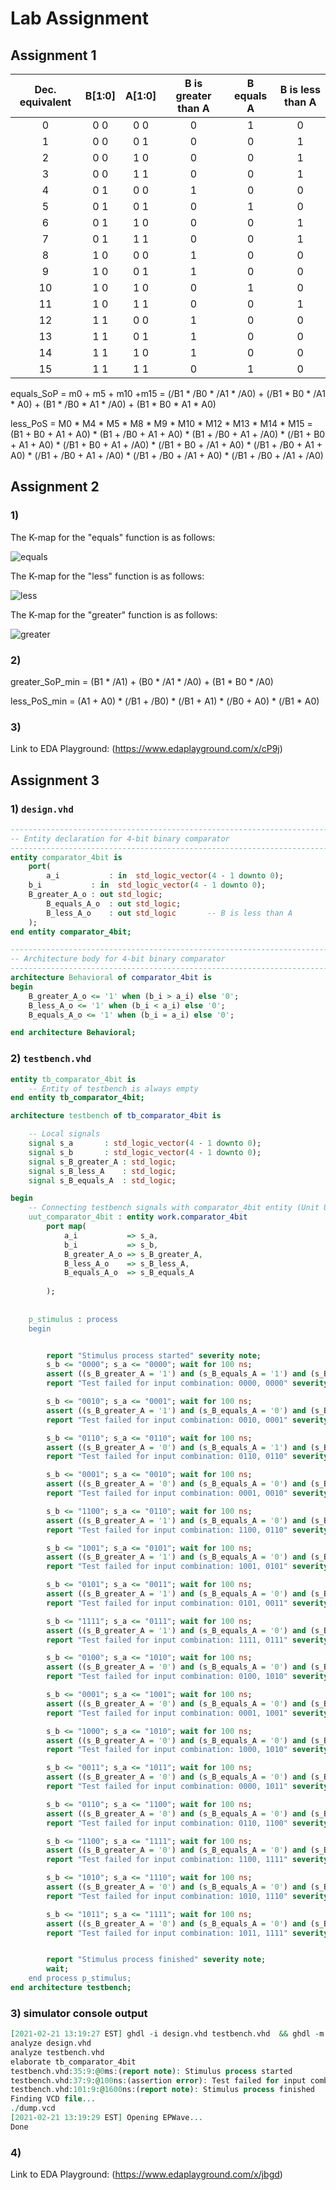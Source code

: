 # Lab Assignment

## Assignment 1
 
 | **Dec. equivalent** | **B[1:0]** | **A[1:0]** | **B is greater than A** | **B equals A** | **B is less than A** |
 | :-: | :-: | :-: | :-: | :-: | :-: |
 | 0 | 0 0 | 0 0 | 0 | 1 | 0 |
 | 1 | 0 0 | 0 1 | 0 | 0 | 1 |
 | 2 | 0 0 | 1 0 | 0 | 0 | 1 |
 | 3 | 0 0 | 1 1 | 0 | 0 | 1 |
 | 4 | 0 1 | 0 0 | 1 | 0 | 0 |
 | 5 | 0 1 | 0 1 | 0 | 1 | 0 |
 | 6 | 0 1 | 1 0 | 0 | 0 | 1 |
 | 7 | 0 1 | 1 1 | 0 | 0 | 1 |
 | 8 | 1 0 | 0 0 | 1 | 0 | 0 |
 | 9 | 1 0 | 0 1 | 1 | 0 | 0 |
| 10 | 1 0 | 1 0 | 0 | 1 | 0 |
| 11 | 1 0 | 1 1 | 0 | 0 | 1 |
| 12 | 1 1 | 0 0 | 1 | 0 | 0 |
| 13 | 1 1 | 0 1 | 1 | 0 | 0 |
| 14 | 1 1 | 1 0 | 1 | 0 | 0 |
| 15 | 1 1 | 1 1 | 0 | 1 | 0 |

equals_SoP = m0 + m5 + m10 +m15 = (/B1 * /B0 * /A1 * /A0) + (/B1 * B0 * /A1 * A0) + (B1 * /B0 * A1 * /A0) + (B1 * B0 * A1 * A0)

less_PoS = M0 * M4 * M5 * M8 * M9 * M10 * M12 * M13 * M14 * M15 = (B1 + B0 + A1 + A0) * (B1 + /B0 + A1 + A0) * (B1 + /B0 + A1 + /A0) * (/B1 + B0 + A1 + A0) * (/B1 + B0 + A1 + /A0) * (/B1 + B0 + /A1 + A0) * (/B1 + /B0 + A1 + A0) * (/B1 + /B0 + A1 + /A0) * (/B1 + /B0 + /A1 + A0) * (/B1 + /B0 + /A1 + /A0)

## Assignment 2

### 1)
The K-map for the "equals" function is as follows:

![equals](Images/equals.png)

The K-map for the "less" function is as follows:

![less](Images/less.png)

The K-map for the "greater" function is as follows:

![greater](Images/greater.png)

### 2)

greater_SoP_min = (B1 * /A1) + (B0 * /A1 * /A0) + (B1 * B0 * /A0)

less_PoS_min = (A1 + A0) * (/B1 + /B0) * (/B1 + A1) * (/B0 + A0) * (/B1 * A0)

### 3)

Link to EDA Playground: (https://www.edaplayground.com/x/cP9j)

## Assignment 3

### 1) ```design.vhd```

```VHDL
------------------------------------------------------------------------
-- Entity declaration for 4-bit binary comparator
------------------------------------------------------------------------
entity comparator_4bit is
    port(
        a_i           : in  std_logic_vector(4 - 1 downto 0);
	b_i           : in  std_logic_vector(4 - 1 downto 0);
	B_greater_A_o : out std_logic;
        B_equals_A_o  : out std_logic;
        B_less_A_o    : out std_logic       -- B is less than A
    );
end entity comparator_4bit;

------------------------------------------------------------------------
-- Architecture body for 4-bit binary comparator
------------------------------------------------------------------------
architecture Behavioral of comparator_4bit is
begin
    B_greater_A_o <= '1' when (b_i > a_i) else '0';
    B_less_A_o <= '1' when (b_i < a_i) else '0';
    B_equals_A_o <= '1' when (b_i = a_i) else '0';

end architecture Behavioral;
```
### 2) ```testbench.vhd```

```VHDL
entity tb_comparator_4bit is
    -- Entity of testbench is always empty
end entity tb_comparator_4bit;

architecture testbench of tb_comparator_4bit is

    -- Local signals
    signal s_a       : std_logic_vector(4 - 1 downto 0);
    signal s_b       : std_logic_vector(4 - 1 downto 0);
    signal s_B_greater_A : std_logic;
    signal s_B_less_A    : std_logic;
    signal s_B_equals_A  : std_logic;

begin
    -- Connecting testbench signals with comparator_4bit entity (Unit Under Test)
    uut_comparator_4bit : entity work.comparator_4bit
        port map(
            a_i           => s_a,
            b_i           => s_b,
            B_greater_A_o => s_B_greater_A,
            B_less_A_o    => s_B_less_A,
            B_equals_A_o  => s_B_equals_A
            
        );
  
  
    p_stimulus : process
    begin


        report "Stimulus process started" severity note;
        s_b <= "0000"; s_a <= "0000"; wait for 100 ns;
        assert ((s_B_greater_A = '1') and (s_B_equals_A = '1') and (s_B_less_A = '1'))
        report "Test failed for input combination: 0000, 0000" severity error;

        s_b <= "0010"; s_a <= "0001"; wait for 100 ns;
        assert ((s_B_greater_A = '1') and (s_B_equals_A = '0') and (s_B_less_A = '0'))
        report "Test failed for input combination: 0010, 0001" severity error;

        s_b <= "0110"; s_a <= "0110"; wait for 100 ns;
        assert ((s_B_greater_A = '0') and (s_B_equals_A = '1') and (s_B_less_A = '0'))
        report "Test failed for input combination: 0110, 0110" severity error;

        s_b <= "0001"; s_a <= "0010"; wait for 100 ns;
        assert ((s_B_greater_A = '0') and (s_B_equals_A = '0') and (s_B_less_A = '1'))
        report "Test failed for input combination: 0001, 0010" severity error;

        s_b <= "1100"; s_a <= "0110"; wait for 100 ns;
        assert ((s_B_greater_A = '1') and (s_B_equals_A = '0') and (s_B_less_A = '0'))
        report "Test failed for input combination: 1100, 0110" severity error;

        s_b <= "1001"; s_a <= "0101"; wait for 100 ns;
        assert ((s_B_greater_A = '1') and (s_B_equals_A = '0') and (s_B_less_A = '0'))
        report "Test failed for input combination: 1001, 0101" severity error;

        s_b <= "0101"; s_a <= "0011"; wait for 100 ns;
        assert ((s_B_greater_A = '1') and (s_B_equals_A = '0') and (s_B_less_A = '0'))
        report "Test failed for input combination: 0101, 0011" severity error;

        s_b <= "1111"; s_a <= "0111"; wait for 100 ns;
        assert ((s_B_greater_A = '1') and (s_B_equals_A = '0') and (s_B_less_A = '0'))
        report "Test failed for input combination: 1111, 0111" severity error;

        s_b <= "0100"; s_a <= "1010"; wait for 100 ns;
        assert ((s_B_greater_A = '0') and (s_B_equals_A = '0') and (s_B_less_A = '1'))
        report "Test failed for input combination: 0100, 1010" severity error;

        s_b <= "0001"; s_a <= "1001"; wait for 100 ns;
        assert ((s_B_greater_A = '0') and (s_B_equals_A = '0') and (s_B_less_A = '1'))
        report "Test failed for input combination: 0001, 1001" severity error;

        s_b <= "1000"; s_a <= "1010"; wait for 100 ns;
        assert ((s_B_greater_A = '0') and (s_B_equals_A = '0') and (s_B_less_A = '1'))
        report "Test failed for input combination: 1000, 1010" severity error;

        s_b <= "0011"; s_a <= "1011"; wait for 100 ns;
        assert ((s_B_greater_A = '0') and (s_B_equals_A = '0') and (s_B_less_A = '1'))
        report "Test failed for input combination: 0000, 1011" severity error;

        s_b <= "0110"; s_a <= "1100"; wait for 100 ns;
        assert ((s_B_greater_A = '0') and (s_B_equals_A = '0') and (s_B_less_A = '1'))
        report "Test failed for input combination: 0110, 1100" severity error;

        s_b <= "1100"; s_a <= "1111"; wait for 100 ns;
        assert ((s_B_greater_A = '0') and (s_B_equals_A = '0') and (s_B_less_A = '1'))
        report "Test failed for input combination: 1100, 1111" severity error;

        s_b <= "1010"; s_a <= "1110"; wait for 100 ns;
        assert ((s_B_greater_A = '0') and (s_B_equals_A = '0') and (s_B_less_A = '1'))
        report "Test failed for input combination: 1010, 1110" severity error;

        s_b <= "1011"; s_a <= "1111"; wait for 100 ns;
        assert ((s_B_greater_A = '0') and (s_B_equals_A = '0') and (s_B_less_A = '1'))
        report "Test failed for input combination: 1011, 1111" severity error;


        report "Stimulus process finished" severity note;
        wait;
    end process p_stimulus;
end architecture testbench;
```
### 3) simulator console output

```VHDL
[2021-02-21 13:19:27 EST] ghdl -i design.vhd testbench.vhd  && ghdl -m  tb_comparator_4bit && ghdl -r  tb_comparator_4bit   --vcd=dump.vcd && sed -i 's/^U/X/g; s/^-/X/g; s/^H/1/g; s/^L/0/g' dump.vcd 
analyze design.vhd
analyze testbench.vhd
elaborate tb_comparator_4bit
testbench.vhd:35:9:@0ms:(report note): Stimulus process started
testbench.vhd:37:9:@100ns:(assertion error): Test failed for input combination: 0000, 0000
testbench.vhd:101:9:@1600ns:(report note): Stimulus process finished
Finding VCD file...
./dump.vcd
[2021-02-21 13:19:29 EST] Opening EPWave...
Done
```
### 4)

Link to EDA Playground: (https://www.edaplayground.com/x/jbgd)




